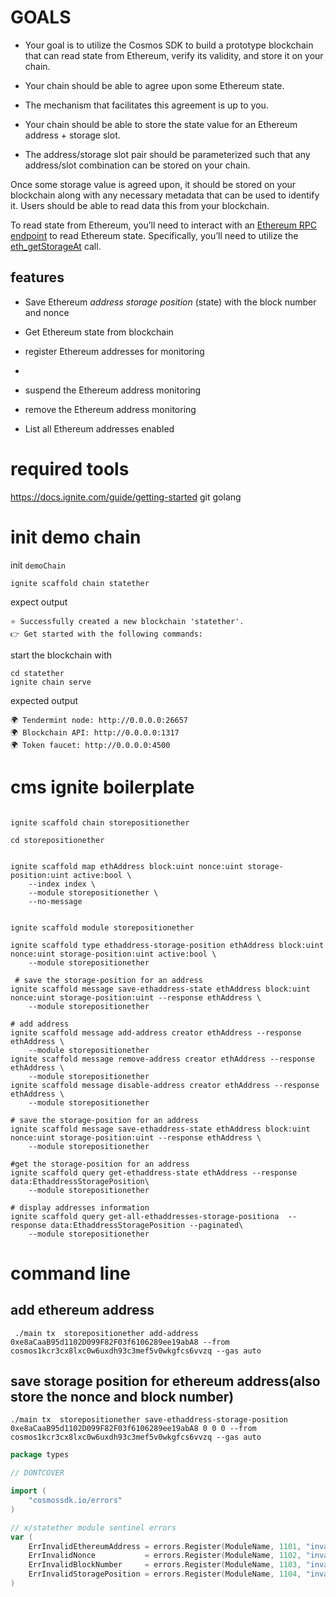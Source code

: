 # GOALS
* Your goal is to utilize the Cosmos SDK to build a prototype blockchain that can read state from Ethereum, 
verify its validity, and store it on your chain.


* Your chain should be able to agree upon some Ethereum state.

* The mechanism that facilitates this agreement is up to you.

* Your chain should be able to store the state value for an Ethereum address  + storage slot.

* The address/storage slot pair should be parameterized such that any address/slot combination can be stored on your chain.

Once some storage value is agreed upon, it should be stored on your blockchain along with any necessary metadata that can be used to identify it. Users should be able to read data this from your blockchain.

To read state from Ethereum, you’ll need to interact with an [Ethereum RPC endpoint](https://ethereum.org/en/developers/docs/apis/json-rpc/) to read Ethereum state. Specifically, you’ll need to utilize the [eth_getStorageAt](https://ethereum.org/en/developers/docs/apis/json-rpc/#eth_getstorageat) call.



## features


* Save Ethereum *address storage position* (state) with the block number and nonce

* Get Ethereum state from blockchain

* register Ethereum addresses for monitoring
* 
* suspend the Ethereum address monitoring

* remove the Ethereum address monitoring

* List all Ethereum addresses enabled



# required tools
https://docs.ignite.com/guide/getting-started
git
golang

# init demo chain

init `demoChain`
```shell
ignite scaffold chain statether 
```
expect output
```shell
⭐️ Successfully created a new blockchain 'statether'.
👉 Get started with the following commands:

```

start the blockchain with
```shell
cd statether
ignite chain serve
```

expected output
```shell
🌍 Tendermint node: http://0.0.0.0:26657
🌍 Blockchain API: http://0.0.0.0:1317
🌍 Token faucet: http://0.0.0.0:4500
```


# cms ignite boilerplate

```shell

ignite scaffold chain storepositionether 

cd storepositionether


ignite scaffold map ethAddress block:uint nonce:uint storage-position:uint active:bool \
    --index index \
    --module storepositionether \
    --no-message    


ignite scaffold module storepositionether
 
ignite scaffold type ethaddress-storage-position ethAddress block:uint nonce:uint storage-position:uint active:bool \
    --module storepositionether
 
 # save the storage-position for an address
ignite scaffold message save-ethaddress-state ethAddress block:uint nonce:uint storage-position:uint --response ethAddress \
    --module storepositionether

# add address
ignite scaffold message add-address creator ethAddress --response ethAddress \
    --module storepositionether
ignite scaffold message remove-address creator ethAddress --response ethAddress \
    --module storepositionether
ignite scaffold message disable-address creator ethAddress --response ethAddress \
    --module storepositionether

# save the storage-position for an address
ignite scaffold message save-ethaddress-state ethAddress block:uint nonce:uint storage-position:uint --response ethAddress \
    --module storepositionether

#get the storage-position for an address
ignite scaffold query get-ethaddress-state ethAddress --response data:EthaddressStoragePosition\
    --module storepositionether

# display addresses information
ignite scaffold query get-all-ethaddresses-storage-positiona  --response data:EthaddressStoragePosition --paginated\
    --module storepositionether
```


# command line

## add ethereum address
```shell
 ./main tx  storepositionether add-address 0xe8aCaaB95d1102D099F82F03f6106289ee19abA8 --from cosmos1kcr3cx8lxc0w6uxdh93c3mef5v0wkgfcs6vvzq --gas auto
```

## save storage position for ethereum address(also store the nonce and block number)

```shell
./main tx  storepositionether save-ethaddress-storage-position 0xe8aCaaB95d1102D099F82F03f6106289ee19abA8 0 0 0 --from cosmos1kcr3cx8lxc0w6uxdh93c3mef5v0wkgfcs6vvzq --gas auto
```


```go
package types

// DONTCOVER

import (
	"cosmossdk.io/errors"
)

// x/statether module sentinel errors
var (
	ErrInvalidEthereumAddress = errors.Register(ModuleName, 1101, "invalid ethereum address")
	ErrInvalidNonce           = errors.Register(ModuleName, 1102, "invalid nonce")
	ErrInvalidBlockNumber     = errors.Register(ModuleName, 1103, "invalid block number")
	ErrInvalidStoragePosition = errors.Register(ModuleName, 1104, "invalid storage position")
)

```
